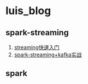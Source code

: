 # luis_blog
## spark-streaming
1. [streaming快速入门](./spark-streaming/streaming快速入门.md)
2. [spark-streaming+kafka实战](./spark-streaming/spark-streaming+kafka实战.md)
## spark

